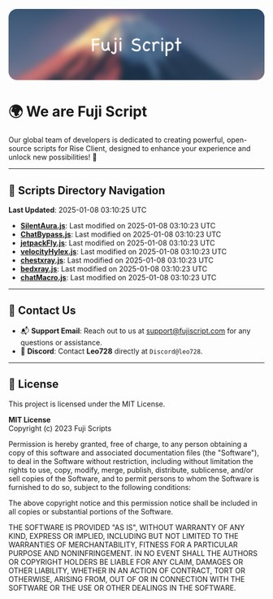![Banner](.github/b.webp)

# 🌍 **We are Fuji Script**

Our global team of developers is dedicated to creating powerful, open-source scripts for Rise Client, designed to enhance your experience and unlock new possibilities! 🌟

---
<!-- SCRIPTS_NAVIGATION_START -->
## 📂 **Scripts Directory Navigation**

**Last Updated**: 2025-01-08 03:10:25 UTC

- **[SilentAura.js](scripts/SilentAura.js)**: Last modified on 2025-01-08 03:10:23 UTC
- **[ChatBypass.js](scripts/ChatBypass.js)**: Last modified on 2025-01-08 03:10:23 UTC
- **[jetpackFly.js](scripts/jetpackFly.js)**: Last modified on 2025-01-08 03:10:23 UTC
- **[velocityHylex.js](scripts/velocityHylex.js)**: Last modified on 2025-01-08 03:10:23 UTC
- **[chestxray.js](scripts/chestxray.js)**: Last modified on 2025-01-08 03:10:23 UTC
- **[bedxray.js](scripts/bedxray.js)**: Last modified on 2025-01-08 03:10:23 UTC
- **[chatMacro.js](scripts/chatMacro.js)**: Last modified on 2025-01-08 03:10:23 UTC

<!-- SCRIPTS_NAVIGATION_END -->

---

## 💬 **Contact Us**  
- 📬 **Support Email**: Reach out to us at [support@fujiscript.com](mailto:support@fujiscript.com) for any questions or assistance.  
- 💬 **Discord**: Contact **Leo728** directly at `Discord@leo728`.

---

## 📜 **License**

This project is licensed under the MIT License.  

**MIT License**  
Copyright (c) 2023 Fuji Scripts  

Permission is hereby granted, free of charge, to any person obtaining a copy of this software and associated documentation files (the "Software"), to deal in the Software without restriction, including without limitation the rights to use, copy, modify, merge, publish, distribute, sublicense, and/or sell copies of the Software, and to permit persons to whom the Software is furnished to do so, subject to the following conditions:  

The above copyright notice and this permission notice shall be included in all copies or substantial portions of the Software.  

THE SOFTWARE IS PROVIDED "AS IS", WITHOUT WARRANTY OF ANY KIND, EXPRESS OR IMPLIED, INCLUDING BUT NOT LIMITED TO THE WARRANTIES OF MERCHANTABILITY, FITNESS FOR A PARTICULAR PURPOSE AND NONINFRINGEMENT. IN NO EVENT SHALL THE AUTHORS OR COPYRIGHT HOLDERS BE LIABLE FOR ANY CLAIM, DAMAGES OR OTHER LIABILITY, WHETHER IN AN ACTION OF CONTRACT, TORT OR OTHERWISE, ARISING FROM, OUT OF OR IN CONNECTION WITH THE SOFTWARE OR THE USE OR OTHER DEALINGS IN THE SOFTWARE.  
